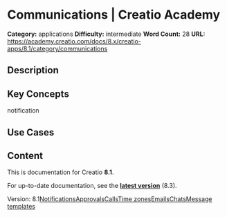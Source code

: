 # Communications | Creatio Academy

**Category:** applications **Difficulty:** intermediate **Word Count:** 28
**URL:**
https://academy.creatio.com/docs/8.x/creatio-apps/8.1/category/communications

## Description

## Key Concepts

notification

## Use Cases

## Content

This is documentation for Creatio **8.1**.

For up-to-date documentation, see the
**[latest version](/docs/8.x/creatio-apps/category/communications)** (8.3).

Version:
8.1[Notifications](/docs/8.x/creatio-apps/8.1/creatio-basics/communications/check-notifications-and-process-tasks)[Approvals](/docs/8.x/creatio-apps/8.1/creatio-basics/communications/approvals)[Calls](/docs/8.x/creatio-apps/8.1/creatio-basics/communications/managing-calls)[Time zones](/docs/8.x/creatio-apps/8.1/creatio-basics/communications/time-zones)[Emails](/docs/8.x/creatio-apps/8.1/creatio-basics/communications/working-with-emails)[Chats](/docs/8.x/creatio-apps/8.1/creatio-basics/communications/work-with-chats)[Message templates](/docs/8.x/creatio-apps/8.1/creatio-basics/communications/work-with-message-templates)
